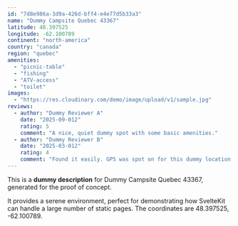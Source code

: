 ```yaml
---
id: "7d8e986a-3d9a-426d-bff4-e4e77d5b33a3"
name: "Dummy Campsite Quebec 43367"
latitude: 48.397525
longitude: -62.100789
continent: "north-america"
country: "canada"
region: "quebec"
amenities:
  - "picnic-table"
  - "fishing"
  - "ATV-access"
  - "toilet"
images:
  - "https://res.cloudinary.com/demo/image/upload/v1/sample.jpg"
reviews:
  - author: "Dummy Reviewer A"
    date: "2025-09-012"
    rating: 5
    comment: "A nice, quiet dummy spot with some basic amenities."
  - author: "Dummy Reviewer B"
    date: "2025-03-012"
    rating: 4
    comment: "Found it easily. GPS was spot on for this dummy location."
---
```


This is a **dummy description** for Dummy Campsite Quebec 43367, generated for the proof of concept.

It provides a serene environment, perfect for demonstrating how SvelteKit can handle a large number of static pages. The coordinates are 48.397525, -62.100789.

